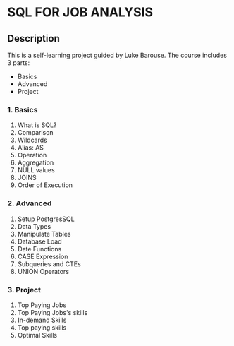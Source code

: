 # SQL FOR JOB ANALYSIS
## Description
This is a self-learning project guided by Luke Barouse. The course includes 3 parts:
- Basics 
- Advanced
- Project

### 1. Basics
1. What is SQL?
2. Comparison
3. Wildcards
4. Alias: AS
5. Operation
6. Aggregation
7. NULL values
8. JOINS
9. Order of Execution

### 2. Advanced
1. Setup PostgresSQL
2. Data Types
3. Manipulate Tables
4. Database Load
5. Date Functions
6. CASE Expression
7. Subqueries and CTEs
8. UNION Operators

### 3. Project
1. Top Paying Jobs
2. Top Paying Jobs's skills
3. In-demand Skills
4. Top paying skills
5. Optimal Skills
